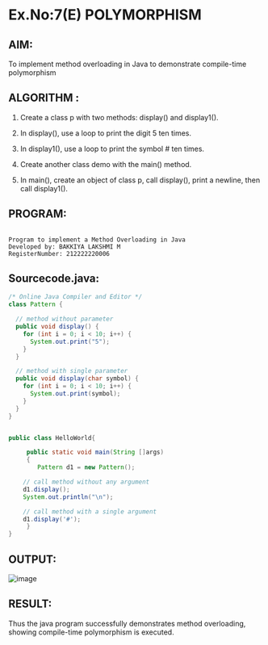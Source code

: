 # Ex.No:7(E)  POLYMORPHISM

## AIM:

To implement method overloading in Java to demonstrate compile-time polymorphism

## ALGORITHM :

1. Create a class p with two methods: display() and display1().

2. In display(), use a loop to print the digit 5 ten times.

3. In display1(), use a loop to print the symbol # ten times.

4. Create another class demo with the main() method.

5. In main(), create an object of class p, call display(), print a newline, then call display1().

## PROGRAM:
 ```

Program to implement a Method Overloading in Java
Developed by: BAKKIYA LAKSHMI M
RegisterNumber: 212222220006

```

## Sourcecode.java:
```java
/* Online Java Compiler and Editor */
class Pattern {

  // method without parameter
  public void display() {
    for (int i = 0; i < 10; i++) {
      System.out.print("5");
    }
  }

  // method with single parameter
  public void display(char symbol) {
    for (int i = 0; i < 10; i++) {
      System.out.print(symbol);
    }
  }
}


public class HelloWorld{

     public static void main(String []args)
     {
        Pattern d1 = new Pattern();

    // call method without any argument
    d1.display();
    System.out.println("\n");

    // call method with a single argument
    d1.display('#');
     }
}
```

## OUTPUT:

![image](https://github.com/user-attachments/assets/b8f0bd94-bd50-44cb-b3fb-8dc35ced57c3)


## RESULT:

Thus the  java program successfully demonstrates method overloading, showing compile-time polymorphism is executed.
